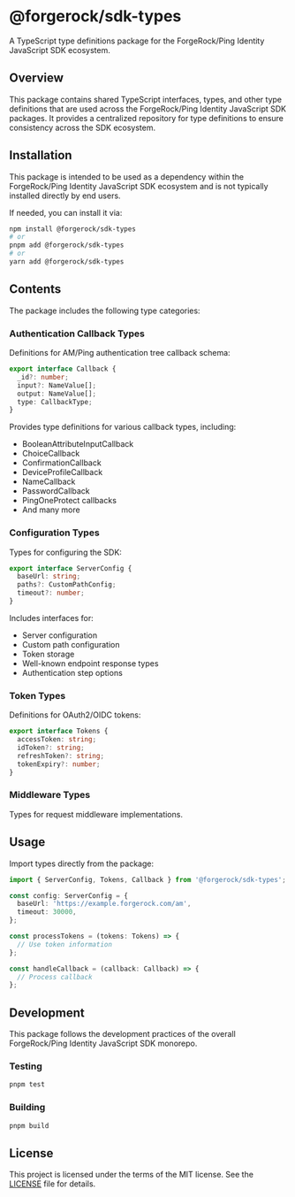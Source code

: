 # @forgerock/sdk-types

A TypeScript type definitions package for the ForgeRock/Ping Identity JavaScript SDK ecosystem.

## Overview

This package contains shared TypeScript interfaces, types, and other type definitions that are used across the ForgeRock/Ping Identity JavaScript SDK packages. It provides a centralized repository for type definitions to ensure consistency across the SDK ecosystem.

## Installation

This package is intended to be used as a dependency within the ForgeRock/Ping Identity JavaScript SDK ecosystem and is not typically installed directly by end users.

If needed, you can install it via:

```bash
npm install @forgerock/sdk-types
# or
pnpm add @forgerock/sdk-types
# or
yarn add @forgerock/sdk-types
```

## Contents

The package includes the following type categories:

### Authentication Callback Types

Definitions for AM/Ping authentication tree callback schema:

```typescript
export interface Callback {
  _id?: number;
  input?: NameValue[];
  output: NameValue[];
  type: CallbackType;
}
```

Provides type definitions for various callback types, including:

- BooleanAttributeInputCallback
- ChoiceCallback
- ConfirmationCallback
- DeviceProfileCallback
- NameCallback
- PasswordCallback
- PingOneProtect callbacks
- And many more

### Configuration Types

Types for configuring the SDK:

```typescript
export interface ServerConfig {
  baseUrl: string;
  paths?: CustomPathConfig;
  timeout?: number;
}
```

Includes interfaces for:

- Server configuration
- Custom path configuration
- Token storage
- Well-known endpoint response types
- Authentication step options

### Token Types

Definitions for OAuth2/OIDC tokens:

```typescript
export interface Tokens {
  accessToken: string;
  idToken?: string;
  refreshToken?: string;
  tokenExpiry?: number;
}
```

### Middleware Types

Types for request middleware implementations.

## Usage

Import types directly from the package:

```typescript
import { ServerConfig, Tokens, Callback } from '@forgerock/sdk-types';

const config: ServerConfig = {
  baseUrl: 'https://example.forgerock.com/am',
  timeout: 30000,
};

const processTokens = (tokens: Tokens) => {
  // Use token information
};

const handleCallback = (callback: Callback) => {
  // Process callback
};
```

## Development

This package follows the development practices of the overall ForgeRock/Ping Identity JavaScript SDK monorepo.

### Testing

```bash
pnpm test
```

### Building

```bash
pnpm build
```

## License

This project is licensed under the terms of the MIT license. See the [LICENSE](../../LICENSE) file for details.
